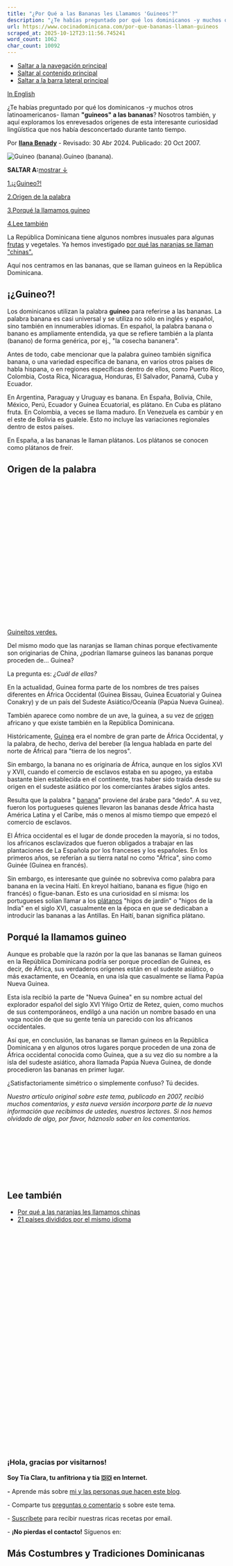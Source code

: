 ```yaml
---
title: "¿Por Qué a las Bananas les Llamamos 'Guineos'?"
description: "¿Te habías preguntado por qué los dominicanos -y muchos otros latinoamericanos- llaman "guineos" a las bananas? Aquí te lo explicamos."
url: https://www.cocinadominicana.com/por-que-bananas-llaman-guineos
scraped_at: 2025-10-12T23:11:56.745241
word_count: 1062
char_count: 10092
---
```


- [Saltar a la navegación principal](https://www.cocinadominicana.com/por-que-bananas-llaman-guineos#genesis-nav-primary)
- [Saltar al contenido principal](https://www.cocinadominicana.com/por-que-bananas-llaman-guineos#genesis-content)
- [Saltar a la barra lateral principal](https://www.cocinadominicana.com/por-que-bananas-llaman-guineos#genesis-sidebar-primary)

[In English](https://www.dominicancooking.com/bananas-spanish-guineo)

¿Te habías preguntado por qué los dominicanos -y muchos otros latinoamericanos- llaman **"guineos" a las bananas**? Nosotros también, y aquí exploramos los enrevesados orígenes de esta interesante curiosidad lingüística que nos había desconcertado durante tanto tiempo.

Por **[Ilana Benady](https://www.cocinadominicana.com/ilana-benady)** \- Revisado: 30 Abr 2024. Publicado: 20 Oct 2007.

![Guineo (banana).](https://www.cocinadominicana.com/wp-content/uploads/2022/05/bananas-guineos-dominican-fruits-DSC8505.jpg)Guineo (banana).

**SALTAR A:**[mostrar ↓](https://www.cocinadominicana.com/por-que-bananas-llaman-guineos#)

[1.¡¿Guineo?!](https://www.cocinadominicana.com/por-que-bananas-llaman-guineos#guineo)

[2.Origen de la palabra](https://www.cocinadominicana.com/por-que-bananas-llaman-guineos#origen-de-la-palabra)

[3.Porqué la llamamos guineo](https://www.cocinadominicana.com/por-que-bananas-llaman-guineos#porque-la-llamamos-guineo)

[4.Lee también](https://www.cocinadominicana.com/por-que-bananas-llaman-guineos#lee-tambien)

La República Dominicana tiene algunos nombres inusuales para algunas [frutas](https://www.cocinadominicana.com/frutas-dominicanas) y vegetales. Ya hemos investigado [por qué las naranjas se llaman "chinas".](https://www.cocinadominicana.com/porque-llamamos-naranjas-chinas)

Aquí nos centramos en las bananas, que se llaman guineos en la República Dominicana.

## ¡¿Guineo?!

Los dominicanos utilizan la palabra **guineo** para referirse a las bananas. La palabra banana es casi universal y se utiliza no sólo en inglés y español, sino también en innumerables idiomas. En español, la palabra banana o banano es ampliamente entendida, ya que se refiere también a la planta (banano) de forma genérica, por ej., "la cosecha bananera".

Antes de todo, cabe mencionar que la palabra guineo también significa banana, o una variedad específica de banana, en varios otros países de habla hispana, o en regiones específicas dentro de ellos, como Puerto Rico, Colombia, Costa Rica, Nicaragua, Honduras, El Salvador, Panamá, Cuba y Ecuador.

En Argentina, Paraguay y Uruguay es banana. En España, Bolivia, Chile, México, Perú, Ecuador y Guinea Ecuatorial, es plátano. En Cuba es plátano fruta. En Colombia, a veces se llama maduro. En Venezuela es cambúr y en el este de Bolivia es gualele. Esto no incluye las variaciones regionales dentro de estos países.

En España, a las bananas le llaman plátanos. Los plátanos se conocen como plátanos de freír.

## Origen de la palabra

![Guineítos verdes.](data:image/svg+xml,%3Csvg%20xmlns='http://www.w3.org/2000/svg'%20viewBox='0%200%201800%201201'%3E%3C/svg%3E)[Guineítos verdes.](https://www.cocinadominicana.com/guineitos-verdes-guineos-escabeche)

Del mismo modo que las naranjas se llaman chinas porque efectivamente son originarias de China, ¿podrían llamarse guineos las bananas porque proceden de... Guinea?

La pregunta es: _¿Cuál de ellas?_

En la actualidad, Guinea forma parte de los nombres de tres países diferentes en África Occidental (Guinea Bissau, Guinea Ecuatorial y Guinea Conakry) y de un país del Sudeste Asiático/Oceanía (Papúa Nueva Guinea).

También aparece como nombre de un ave, la guinea, a su vez de [origen](https://www.cocinadominicana.com/sobre-la-cocina-dominicana) africano y que existe también en la República Dominicana.

Históricamente, [Guinea](https://en.wikipedia.org/wiki/Guinea_(region)#Etymology) era el nombre de gran parte de África Occidental, y la palabra, de hecho, deriva del bereber (la lengua hablada en parte del norte de África) para "tierra de los negros".

Sin embargo, la banana no es originaria de África, aunque en los siglos XVI y XVII, cuando el comercio de esclavos estaba en su apogeo, ya estaba bastante bien establecida en el continente, tras haber sido traída desde su origen en el sudeste asiático por los comerciantes árabes siglos antes.

Resulta que la palabra " [banana](https://www.hort.purdue.edu/newcrop/morton/banana.html)" proviene del árabe para "dedo". A su vez, fueron los portugueses quienes llevaron las bananas desde África hasta América Latina y el Caribe, más o menos al mismo tiempo que empezó el comercio de esclavos.

El África occidental es el lugar de donde proceden la mayoría, si no todos, los africanos esclavizados que fueron obligados a trabajar en las plantaciones de La Española por los franceses y los españoles. En los primeros años, se referían a su tierra natal no como "África", sino como Guinée (Guinea en francés).

Sin embargo, es interesante que guinée no sobreviva como palabra para banana en la vecina Haití. En kreyol haitiano, banana es figue (higo en francés) o figue-banan. Esto es una curiosidad en sí misma: los portugueses solían llamar a los [plátanos](https://www.cocinadominicana.com/como-cocinar-platano-guia) "higos de jardín" o "higos de la India" en el siglo XVI, casualmente en la época en que se dedicaban a introducir las bananas a las Antillas. En Haití, banan significa plátano.

## Porqué la llamamos guineo

Aunque es probable que la razón por la que las bananas se llaman guineos en la República Dominicana podría ser porque procedían de Guinea, es decir, de África, sus verdaderos orígenes están en el sudeste asiático, o más exactamente, en Oceanía, en una isla que casualmente se llama Papúa Nueva Guinea.

Esta isla recibió la parte de "Nueva Guinea" en su nombre actual del explorador español del siglo XVI Yñigo Ortiz de Retez, quien, como muchos de sus contemporáneos, endilgó a una nación un nombre basado en una vaga noción de que su gente tenía un parecido con los africanos occidentales.

Así que, en conclusión, las bananas se llaman guineos en la República Dominicana y en algunos otros lugares porque proceden de una zona de África occidental conocida como Guinea, que a su vez dio su nombre a la isla del sudeste asiático, ahora llamada Papúa Nueva Guinea, de donde procedieron las bananas en primer lugar.

¿Satisfactoriamente simétrico o simplemente confuso? Tú decides.

_Nuestro artículo original sobre este tema, publicado en 2007, recibió muchos comentarios, y esta nueva versión incorpora parte de la nueva información que recibimos de ustedes, nuestros lectores. Si nos hemos olvidado de algo, por favor, háznoslo saber en los comentarios._

[![Aunt Ilana](data:image/svg+xml,%3Csvg%20xmlns='http://www.w3.org/2000/svg'%20viewBox='0%200%20125%2028'%3E%3C/svg%3E)](https://www.cocinadominicana.com/sobre-nosotros#tia-ilana)

## Lee también

- [Por qué a las naranjas les llamamos chinas](https://www.cocinadominicana.com/porque-llamamos-naranjas-chinas)
- [21 países divididos por el mismo idioma](https://www.cocinadominicana.com/glosario)

![Tia Clara.](data:image/svg+xml,%3Csvg%20xmlns='http://www.w3.org/2000/svg'%20viewBox='0%200%20180%20180'%3E%3C/svg%3E)

### ¡Hola, gracias por visitarnos!

**Soy Tía Clara, tu anfitriona y tía 🇩🇴 en Internet.**

**-** Aprende más sobre [mi y las personas que hacen este blog](https://www.cocinadominicana.com/sobre-nosotros).

\- Comparte tus [preguntas o comentario](https://www.cocinadominicana.com/por-que-bananas-llaman-guineos#comments) s sobre este tema.

- [Suscríbete](https://www.cocinadominicana.com/subscribe) para recibir nuestras ricas recetas por email.

\- **¡No pierdas el contacto!** Síguenos en:

## Más Costumbres y Tradiciones Dominicanas

- [![Agrio de vinagrillo y encurtido.](data:image/svg+xml,%3Csvg%20xmlns='http://www.w3.org/2000/svg'%20viewBox='0%200%20360%20360'%3E%3C/svg%3E)\\
Platos Dominicanos Poco Comunes que Quizá no Conoces](https://www.cocinadominicana.com/platos-dominicanos-no-comunes)
- [![Longaniza rendida con tayota.](data:image/svg+xml,%3Csvg%20xmlns='http://www.w3.org/2000/svg'%20viewBox='0%200%20360%20360'%3E%3C/svg%3E)\\
El Arte de Rendir: Platos de Carne con Vegetales Dominicanos](https://www.cocinadominicana.com/rendir-carne-vegetales)
- [![Ponche crema de Navidad.](data:image/svg+xml,%3Csvg%20xmlns='http://www.w3.org/2000/svg'%20viewBox='0%200%20360%20360'%3E%3C/svg%3E)\\
Bebidas Navideñas Dominicanas](https://www.cocinadominicana.com/bebidas-navidenas-dominicanas)
- [![Repollo guisado.](data:image/svg+xml,%3Csvg%20xmlns='http://www.w3.org/2000/svg'%20viewBox='0%200%20360%20360'%3E%3C/svg%3E)\\
Ser Vegetariano en la República Dominicana](https://www.cocinadominicana.com/vegetariano-republica-dominicana)

- [Share on Facebook](https://www.facebook.com/sharer/sharer.php?u=https%3A%2F%2Fwww.cocinadominicana.com%2Fpor-que-bananas-llaman-guineos&t=%C2%BFPor%20Qu%C3%A9%20a%20las%20Bananas%20les%20Llamamos%20%27Guineos%27%3F "Share on Facebook")
- [Share on WhatsApp](https://wa.me/?text=https%3A%2F%2Fwww.cocinadominicana.com%2Fpor-que-bananas-llaman-guineos+%C2%BFPor%20Qu%C3%A9%20a%20las%20Bananas%20les%20Llamamos%20%27Guineos%27%3F "Share on WhatsApp")
- [Send over email](mailto:?subject=%C2%BFPor%20Qu%C3%A9%20a%20las%20Bananas%20les%20Llamamos%20%27Guineos%27%3F&body=https%3A%2F%2Fwww.cocinadominicana.com%2Fpor-que-bananas-llaman-guineos "Send over email")
- [Share on Reddit](https://www.reddit.com/submit?url=https%3A%2F%2Fwww.cocinadominicana.com%2Fpor-que-bananas-llaman-guineos&title=%C2%BFPor%20Qu%C3%A9%20a%20las%20Bananas%20les%20Llamamos%20%27Guineos%27%3F "Share on Reddit")

Label

Rating RecetaRating Receta

Nombre\*

Email\*

Δ

Label

Rating RecetaRating Receta

Nombre\*

Email\*

Δ

Este sitio usa Akismet para reducir el spam. [Aprende cómo se procesan los datos de tus comentarios.](https://akismet.com/privacy/)

126 Commentarios

Populares

RecientesViejos

Inline Feedbacks

View all comments

Load More Comments

wpDiscuz

Insert

You are going to send email to

Send

Move Comment

Move
